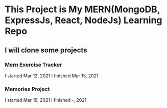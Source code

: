 # This Project is My MERN(MongoDB, ExpressJs, React, NodeJs) Learning Repo

## I will clone some projects

### Mern Exercise Tracker 
I started   Mar 12, 2021
I finished  Mar 15, 2021

### Memories Project 
I started   Mar 16, 2021
I finished  -, 2021
